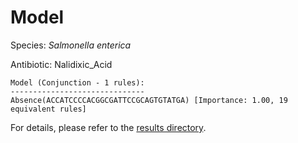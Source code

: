 
# Model

Species: *Salmonella enterica*

Antibiotic: Nalidixic_Acid

```
Model (Conjunction - 1 rules):
------------------------------
Absence(ACCATCCCCACGGCGATTCCGCAGTGTATGA) [Importance: 1.00, 19 equivalent rules]

```

For details, please refer to the [results directory](../../../../../results/scm_b/salmonella%20enterica/nalidixic_acid/repeat_3/).

